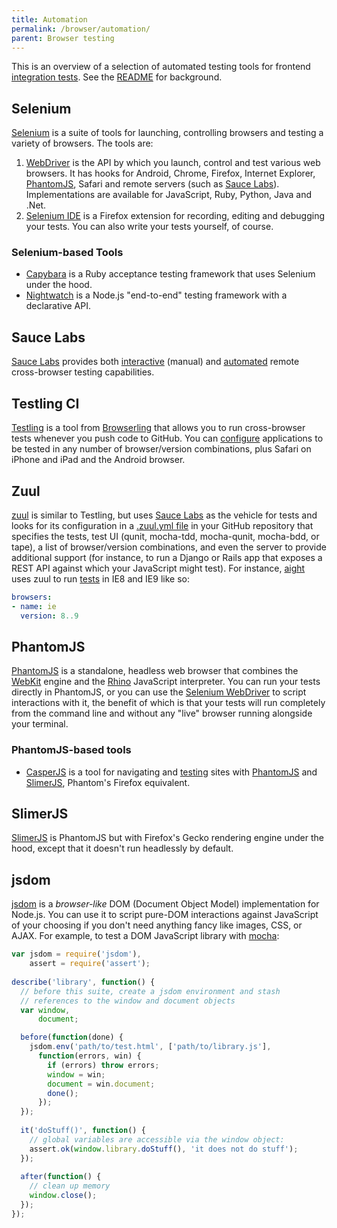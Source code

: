 ```yaml
---
title: Automation 
permalink: /browser/automation/
parent: Browser testing
---
```

This is an overview of a selection of automated testing tools for frontend [integration tests]. See the [README](..) for background.

## Selenium
[Selenium] is a suite of tools for launching, controlling browsers and testing a variety of browsers. The tools are:

1. [WebDriver] is the API by which you launch, control and test various web browsers. It has hooks for Android, Chrome, Firefox, Internet Explorer, [PhantomJS], Safari and remote servers (such as [Sauce Labs]). Implementations are available for JavaScript, Ruby, Python, Java and .Net.
2. [Selenium IDE] is a Firefox extension for recording, editing and debugging your tests. You can also write your tests yourself, of course.

### Selenium-based Tools
* [Capybara] is a Ruby acceptance testing framework that uses Selenium under the hood.
* [Nightwatch] is a Node.js "end-to-end" testing framework with a declarative API.

## Sauce Labs
[Sauce Labs] provides both [interactive](https://saucelabs.com/features/#features-manual-testing) (manual) and [automated](https://saucelabs.com/features/#features-cross-browser) remote cross-browser testing capabilities.

## Testling CI
[Testling] is a tool from [Browserling] that allows you to run cross-browser tests whenever you push code to GitHub. You can [configure](https://saucelabs.com/features/#features-cross-browser) applications to be tested in any number of browser/version combinations, plus Safari on iPhone and iPad and the Android browser.

## Zuul
[zuul] is similar to Testling, but uses [Sauce Labs] as the vehicle for tests and looks for its configuration in a [.zuul.yml file](https://github.com/defunctzombie/zuul/wiki/Zuul.yml) in your GitHub repository that specifies the tests, test UI (qunit, mocha-tdd, mocha-qunit, mocha-bdd, or tape), a list of browser/version combinations, and even the server to provide additional support (for instance, to run a Django or Rails app that exposes a REST API against which your JavaScript might test). For instance, [aight](https://github.com/shawnbot/aight/) uses zuul to run [tests](https://github.com/shawnbot/aight/blob/master/test/tests.js) in IE8 and IE9 like so:

```yaml
browsers:
- name: ie
  version: 8..9
```

## PhantomJS
[PhantomJS] is a standalone, headless web browser that combines the [WebKit] engine and the [Rhino] JavaScript interpreter. You can run your tests directly in PhantomJS, or you can use the [Selenium WebDriver] to script interactions with it, the benefit of which is that your tests will run completely from the command line and without any "live" browser running alongside your terminal.

### PhantomJS-based tools
* [CasperJS] is a tool for navigating and [testing](http://docs.casperjs.org/en/latest/modules/tester.html) sites with [PhantomJS] and [SlimerJS], Phantom's Firefox equivalent.

## SlimerJS
[SlimerJS] is PhantomJS but with Firefox's Gecko rendering engine under the hood, except that it doesn't run headlessly by default.

## jsdom
[jsdom] is a *browser-like* DOM (Document Object Model) implementation for Node.js. You can use it to script pure-DOM interactions against JavaScript of your choosing if you don't need anything fancy like images, CSS, or AJAX. For example, to test a DOM JavaScript library with [mocha]:

```js
var jsdom = require('jsdom'),
    assert = require('assert');
    
describe('library', function() {
  // before this suite, create a jsdom environment and stash
  // references to the window and document objects
  var window,
      document;

  before(function(done) {
    jsdom.env('path/to/test.html', ['path/to/library.js'],
      function(errors, win) {
        if (errors) throw errors;
        window = win;
        document = win.document;
        done();
      });
  });
  
  it('doStuff()', function() {
    // global variables are accessible via the window object:
    assert.ok(window.library.doStuff(), 'it does not do stuff');
  });
  
  after(function() {
    // clean up memory
    window.close();
  });
});
```


[Selenium]: http://docs.seleniumhq.org/
[WebDriver]: http://docs.seleniumhq.org/projects/webdriver/
[Selenium WebDriver]: http://docs.seleniumhq.org/projects/webdriver/
[Selenium IDE]: http://docs.seleniumhq.org/projects/ide/
[Sauce Labs]: https://saucelabs.com/
[zuul]: https://github.com/defunctzombie/zuul
[PhantomJS]: http://phantomjs.org/
[Browserling]: https://browserling.com/
[Testling]: https://ci.testling.com/
[integration tests]: http://en.wikipedia.org/wiki/Integration_testing
[jsdom]: https://github.com/tmpvar/jsdom
[mocha]: http://mochajs.org/
[Capybara]: https://github.com/jnicklas/capybara
[CasperJS]: http://casperjs.org/
[Nightwatch]: http://nightwatchjs.org/
[SlimerJS]: http://slimerjs.org/
[VirtualBox]: http://virtualbox.org/
[WebKit]: http://en.wikipedia.org/wiki/WebKit
[Rhino]: https://github.com/mozilla/rhino
